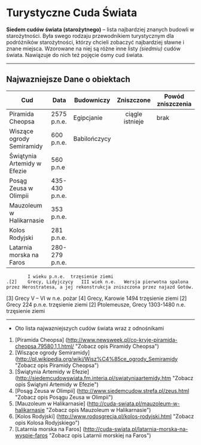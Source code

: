 # Turystyczne Cuda Świata

**Siedem cudów świata (starożytnego)** – lista najbardziej znanych budowli w starożytności. Była swego rodzaju przewodnikiem turystycznym dla podróżników starożytności, którzy chcieli zobaczyć najbardziej sławne i znane miejsca.
Wzorowane na niej są różne inne listy *(siedmiu)* cudów świata. Nawiązuje do nich też pojęcie ósmy cud świata.

-------------
## Najwazniejsze Dane o obiektach

| Cud | Data | Budowniczy | Zniszczone | Powód zniszczenia |
|-----|------|------------|:----------:|-------------------|
| Piramida Cheopsa   |   2575 p.n.e.   |    Egipcjanie    |    ciągle istnieje       |      brak         |
| Wiszące ogrody Semiramidy   |   600 p.n.e.   |   Babilończycy     |            |                   |
| Świątynia Artemidy w Efezie   |   560 p.n.e   |            |            |                   |
| Posąg Zeusa w Olimpii	    |   435-430 p.n.e.   |            |            |                   |
| Mauzoleum w Halikarnasie    |  353 p.n.e.    |            |            |                   |
| Kolos Rodyjski    |   281 p.n.e.   |            |            |                   |
|  Latarnia morska na Faros   |  280-279 p.n.e.    |            |            |                   |



		
			I wieku p.n.e.	trzęsienie ziemi
	.[2]	Grecy, Lidyjczycy	III wiek n.e.	Wersja pierwotna spalona przez Herostratesa, a jej rekonstrukcja zniszczona przez najazd Gotów.
[3]	Grecy	V – VI w n.e.	pożar
	[4]	Grecy, Karowie	1494	trzęsienie ziemi
	[2]	Grecy	224 p.n.e.	trzęsienie ziemi
	[2]	Ptolemeusze, Grecy	1303-1480 n.e.	trzęsienie ziemi




-------------

- Oto lista najwazniejszych cudów świata wraz z odnośnikami

1. [Piramida Cheopsa] (http://www.newsweek.pl/co-kryje-piramida-cheopsa,79580,1,1.html/ "Zobacz opis Piramidy Cheopsa")
2. [Wiszące ogrody Semiramidy] (http://pl.wikipedia.org/wiki/Wisz%C4%85ce_ogrody_Semiramidy "Zobacz opis Piramidy Cheopsa")
3. [Świątynia Artemidy w Efezie] (http://siedemcudowswiata.fm.interia.pl/swiatyniaartemidy.htm "Zobacz opis Świątyni Artemidy w Efezie")
4. [Posąg Zeusa w Olimpii] (http://www.siedemcudow.strefa.pl/zeus.html "Zobacz opis Posągu Zeusa w Olimpii")
5. [Mauzoleum w Halikarnasie] (http://cuda-swiata.pl/mauzoleum-w-halikarnasie "Zobacz opis Mauzoleum w Halikarnasie")
6. [Kolos Rodyjski] (http://www.rodosgrecja.pl/kolos-rodyjski.html "Zobacz opis Kolosa Rodyjskiego")
7. [Latarnia morska na Faros] (http://cuda-swiata.pl/latarnia-morska-na-wyspie-faros "Zobacz opis Latarnii morskiej na Faros")




